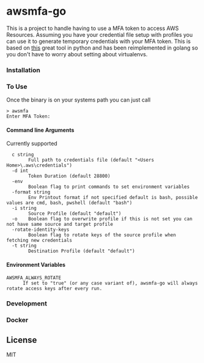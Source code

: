 # awsmfa-go

This is a project to handle having to use a MFA token to access AWS Resources. Assuming you have your credential file setup with profiles you can use it to generate temporary credentials with your MFA token. This is based on [this](https://github.com/dcoker/awsmfa/) great tool in python and has been reimplemented in golang so you don't have to worry about setting about virtualenvs.


### Installation

### To Use
Once the binary is on your systems path you can just call 
```
> awsmfa
Enter MFA Token:
```

#### Command line Arguments
Currently supported
```
  c string
        Full path to credentials file (default "<Users Home>\.aws\credentials")
  -d int
        Token Duration (default 28800)
  -env
        Boolean flag to print commands to set environment variables
  -format string
        Env Printout format if not specified default is bash, possible values are cmd, bash, pwshell (default "bash")
  -i string
        Source Profile (default "default")
  -o    Boolean flag to overwrite profile if this is not set you can not have same source and target profile
  -rotate-identity-keys
        Boolean flag to rotate keys of the source profile when fetching new credentials
  -t string
        Destination Profile (default "default")
```

#### Environment Variables
```
AWSMFA_ALWAYS_ROTATE
      If set to "true" (or any case variant of), awsmfa-go will always rotate access keys after every run.
```

### Development


### Docker


License
----

MIT
